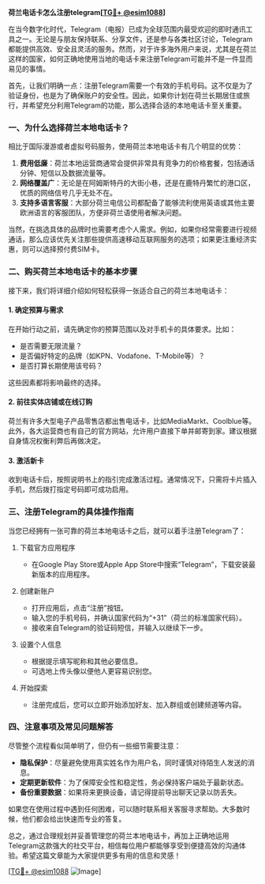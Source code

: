 **荷兰电话卡怎么注册telegram[[TG💪+ @esim1088](https://t.me/s/esim1088)]**

在当今数字化时代，Telegram（电报）已成为全球范围内最受欢迎的即时通讯工具之一。无论是与朋友保持联系、分享文件，还是参与各类社区讨论，Telegram都能提供高效、安全且灵活的服务。然而，对于许多海外用户来说，尤其是在荷兰这样的国家，如何正确地使用当地的电话卡来注册Telegram可能并不是一件显而易见的事情。

首先，让我们明确一点：注册Telegram需要一个有效的手机号码。这不仅是为了验证身份，也是为了确保账户的安全性。因此，如果你计划在荷兰长期居住或旅行，并希望充分利用Telegram的功能，那么选择合适的本地电话卡至关重要。

### 一、为什么选择荷兰本地电话卡？

相比于国际漫游或者虚拟号码服务，使用荷兰本地电话卡有几个明显的优势：

1. **费用低廉**：荷兰本地运营商通常会提供非常具有竞争力的价格套餐，包括通话分钟、短信以及数据流量等。
2. **网络覆盖广**：无论是在阿姆斯特丹的大街小巷，还是在鹿特丹繁忙的港口区，优质的网络信号几乎无处不在。
3. **支持多语言客服**：大部分荷兰电信公司都配备了能够流利使用英语或其他主要欧洲语言的客服团队，方便非荷兰语使用者解决问题。

当然，在挑选具体的品牌时也需要考虑个人需求。例如，如果你经常需要进行视频通话，那么应该优先关注那些提供高速移动互联网服务的选项；如果更注重经济实惠，则可以选择预付费SIM卡。

### 二、购买荷兰本地电话卡的基本步骤

接下来，我们将详细介绍如何轻松获得一张适合自己的荷兰本地电话卡：

#### 1. 确定预算与需求
在开始行动之前，请先确定你的预算范围以及对手机卡的具体要求。比如：
- 是否需要无限流量？
- 是否偏好特定的品牌（如KPN、Vodafone、T-Mobile等）？
- 是否打算长期使用该号码？

这些因素都将影响最终的选择。

#### 2. 前往实体店铺或在线订购
荷兰有许多大型电子产品零售店都出售电话卡，比如MediaMarkt、Coolblue等。此外，各大运营商也有自己的官方网站，允许用户直接下单并邮寄到家。建议根据自身情况权衡利弊后再做决定。

#### 3. 激活新卡
收到电话卡后，按照说明书上的指引完成激活过程。通常情况下，只需将卡片插入手机，然后拨打指定号码即可成功启用。

### 三、注册Telegram的具体操作指南

当您已经拥有一张可靠的荷兰本地电话卡之后，就可以着手注册Telegram了：

1. 下载官方应用程序
   - 在Google Play Store或Apple App Store中搜索“Telegram”，下载安装最新版本的应用程序。
   
2. 创建新账户
   - 打开应用后，点击“注册”按钮。
   - 输入您的手机号码，并确认国家代码为“+31”（荷兰的标准国家代码）。
   - 接收来自Telegram的验证码短信，并输入以继续下一步。

3. 设置个人信息
   - 根据提示填写昵称和其他必要信息。
   - 可选地上传头像以便他人更容易识别您。

4. 开始探索
   - 注册完成后，您可以立即开始添加好友、加入群组或创建频道等内容。

### 四、注意事项及常见问题解答

尽管整个流程看似简单明了，但仍有一些细节需要注意：

- **隐私保护**：尽量避免使用真实姓名作为用户名，同时谨慎对待陌生人发送的消息。
- **定期更新软件**：为了保障安全性和稳定性，务必保持客户端处于最新状态。
- **备份重要数据**：如果将来更换设备，请记得提前导出聊天记录以防丢失。

如果您在使用过程中遇到任何困难，可以随时联系相关客服寻求帮助。大多数时候，他们都会给出快速而专业的答复。

总之，通过合理规划并妥善管理您的荷兰本地电话卡，再加上正确地运用Telegram这款强大的社交平台，相信每位用户都能够享受到便捷高效的沟通体验。希望这篇文章能为大家提供更多有用的信息和灵感！

[[TG💪+ @esim1088](https://t.me/s/esim1088) ![Image](https://i.postimg.cc/4NQfJmqS/Snipaste-2025-05-13-00-14-12.png)]